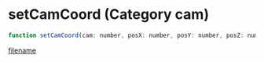 # setCamCoord (Category cam)

```js
function setCamCoord(cam: number, posX: number, posY: number, posZ: number): void
```

[filename](setCamCoord_m.md ':include')